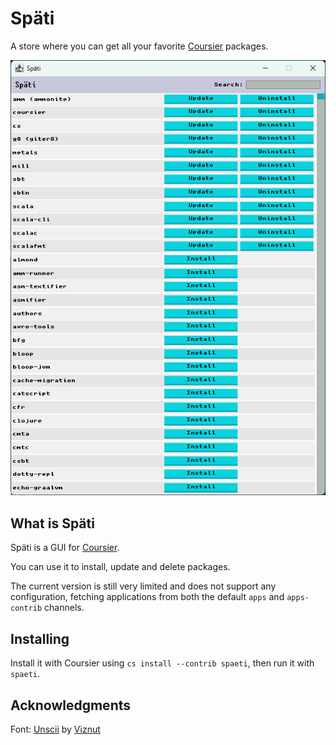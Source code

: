 # Späti

A store where you can get all your favorite [Coursier](https://get-coursier.io/)  packages.

![A screenshot of the Späti UI](screenshot.png)

## What is Späti

Späti is a GUI for [Coursier](https://get-coursier.io/).

You can use it to install, update and delete packages.

The current version is still very limited and does not support any configuration,
fetching applications from both the default `apps` and `apps-contrib` channels.

## Installing

Install it with Coursier using `cs install --contrib spaeti`, then run it with `spaeti`.

## Acknowledgments

Font: [Unscii](http://viznut.fi/unscii/) by [Viznut](http://viznut.fi/)
